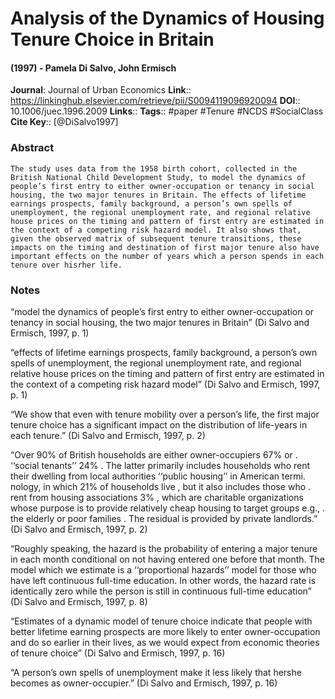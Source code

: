 # Analysis of the Dynamics of Housing Tenure Choice in Britain
#### (1997) - Pamela Di Salvo, John Ermisch
**Journal**: Journal of Urban Economics
**Link**:: https://linkinghub.elsevier.com/retrieve/pii/S0094119096920094
**DOI**:: 10.1006/juec.1996.2009
**Links**:: 
**Tags**:: #paper #Tenure #NCDS #SocialClass 
**Cite Key**:: [@DiSalvo1997]

### Abstract

```
The study uses data from the 1958 birth cohort, collected in the British National Child Development Study, to model the dynamics of people’s first entry to either owner-occupation or tenancy in social housing, the two major tenures in Britain. The effects of lifetime earnings prospects, family background, a person’s own spells of unemployment, the regional unemployment rate, and regional relative house prices on the timing and pattern of first entry are estimated in the context of a competing risk hazard model. It also shows that, given the observed matrix of subsequent tenure transitions, these impacts on the timing and destination of first major tenure also have important effects on the number of years which a person spends in each tenure over hisrher life.
```

### Notes

“model the dynamics of people’s first entry to either owner-occupation or tenancy in social housing, the two major tenures in Britain” (Di Salvo and Ermisch, 1997, p. 1)

“effects of lifetime earnings prospects, family background, a person’s own spells of unemployment, the regional unemployment rate, and regional relative house prices on the timing and pattern of first entry are estimated in the context of a competing risk hazard model” (Di Salvo and Ermisch, 1997, p. 1)

“We show that even with tenure mobility over a person’s life, the first major tenure choice has a significant impact on the distribution of life-years in each tenure.” (Di Salvo and Ermisch, 1997, p. 2)

“Over 90% of British households are either owner-occupiers 67% or . ‘‘social tenants’’ 24% . The latter primarily includes households who rent their dwelling from local authorities ‘‘public housing’’ in American termi. nology, in which 21% of households live , but it also includes those who . rent from housing associations 3% , which are charitable organizations whose purpose is to provide relatively cheap housing to target groups e.g., . the elderly or poor families . The residual is provided by private landlords.” (Di Salvo and Ermisch, 1997, p. 2)

“Roughly speaking, the hazard is the probability of entering a major tenure in each month conditional on not having entered one before that month. The model which we estimate is a ‘‘proportional hazards’’ model for those who have left continuous full-time education. In other words, the hazard rate is identically zero while the person is still in continuous full-time education” (Di Salvo and Ermisch, 1997, p. 8)

“Estimates of a dynamic model of tenure choice indicate that people with better lifetime earning prospects are more likely to enter owner-occupation and do so earlier in their lives, as we would expect from economic theories of tenure choice” (Di Salvo and Ermisch, 1997, p. 16)

“A person’s own spells of unemployment make it less likely that hershe becomes as owner-occupier.” (Di Salvo and Ermisch, 1997, p. 16)